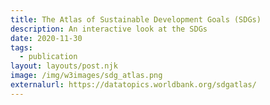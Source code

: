 ```yaml
---
title: The Atlas of Sustainable Development Goals (SDGs)
description: An interactive look at the SDGs
date: 2020-11-30
tags:
  - publication
layout: layouts/post.njk
image: /img/w3images/sdg_atlas.png
externalurl: https://datatopics.worldbank.org/sdgatlas/
---
```

